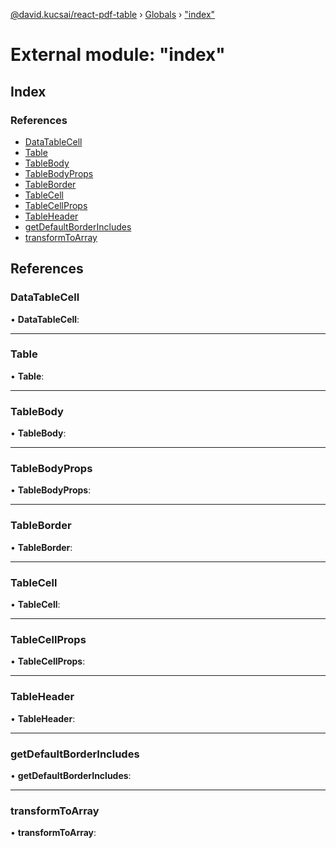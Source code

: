 [@david.kucsai/react-pdf-table](../README.md) › [Globals](../globals.md) › ["index"](_index_.md)

# External module: "index"

## Index

### References

* [DataTableCell](_index_.md#datatablecell)
* [Table](_index_.md#table)
* [TableBody](_index_.md#tablebody)
* [TableBodyProps](_index_.md#tablebodyprops)
* [TableBorder](_index_.md#tableborder)
* [TableCell](_index_.md#tablecell)
* [TableCellProps](_index_.md#tablecellprops)
* [TableHeader](_index_.md#tableheader)
* [getDefaultBorderIncludes](_index_.md#getdefaultborderincludes)
* [transformToArray](_index_.md#transformtoarray)

## References

###  DataTableCell

• **DataTableCell**:

___

###  Table

• **Table**:

___

###  TableBody

• **TableBody**:

___

###  TableBodyProps

• **TableBodyProps**:

___

###  TableBorder

• **TableBorder**:

___

###  TableCell

• **TableCell**:

___

###  TableCellProps

• **TableCellProps**:

___

###  TableHeader

• **TableHeader**:

___

###  getDefaultBorderIncludes

• **getDefaultBorderIncludes**:

___

###  transformToArray

• **transformToArray**:
